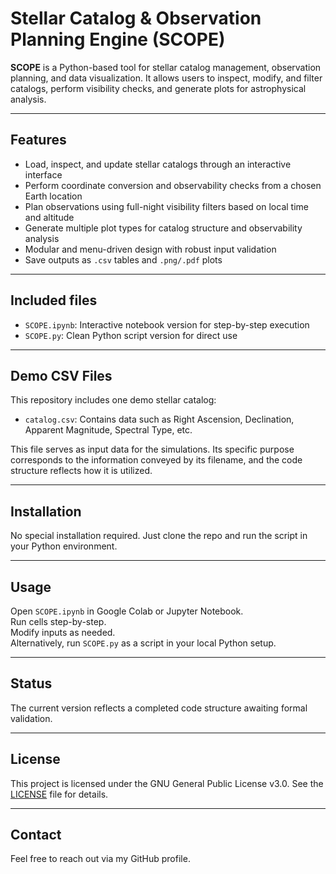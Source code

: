 # Stellar Catalog & Observation Planning Engine (SCOPE)

**SCOPE** is a Python-based tool for stellar catalog management, observation planning, and data visualization. It allows users to inspect, modify, and filter catalogs, perform visibility checks, and generate plots for astrophysical analysis.

---

## Features

- Load, inspect, and update stellar catalogs through an interactive interface 
- Perform coordinate conversion and observability checks from a chosen Earth location  
- Plan observations using full-night visibility filters based on local time and altitude 
- Generate multiple plot types for catalog structure and observability analysis
- Modular and menu-driven design with robust input validation
- Save outputs as `.csv` tables and `.png/.pdf` plots 

---

## Included files

- `SCOPE.ipynb`: Interactive notebook version for step-by-step execution  
- `SCOPE.py`: Clean Python script version for direct use

---

## Demo CSV Files

This repository includes one demo stellar catalog:

- `catalog.csv`: Contains data such as Right Ascension, Declination, Apparent Magnitude, Spectral Type, etc.

This file serves as input data for the simulations. Its specific purpose corresponds to the information conveyed by its filename, and the code structure reflects how it is utilized.

---

## Installation

No special installation required. Just clone the repo and run the script in your Python environment.

---

## Usage

Open `SCOPE.ipynb` in Google Colab or Jupyter Notebook.  
Run cells step-by-step.  
Modify inputs as needed.  
Alternatively, run `SCOPE.py` as a script in your local Python setup.

---

## Status

The current version reflects a completed code structure awaiting formal validation.

---

## License

This project is licensed under the GNU General Public License v3.0. See the [LICENSE](LICENSE) file for details.

---

## Contact

Feel free to reach out via my GitHub profile.

